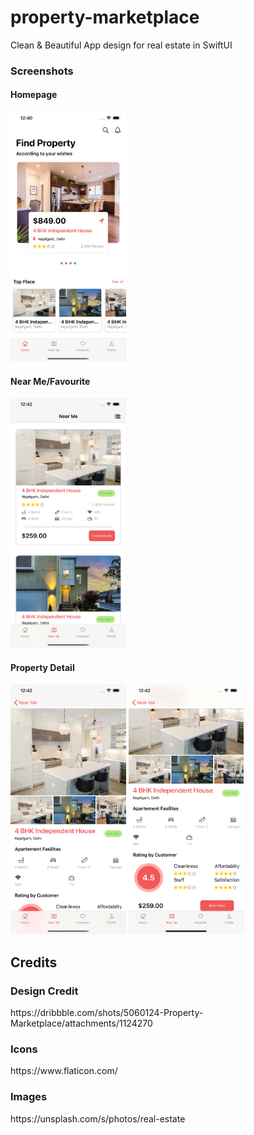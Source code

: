 # property-marketplace
Clean &amp; Beautiful App design for real estate in SwiftUI

<h3>Screenshots</h3>
<h4>Homepage</h4>
<img src="screenshots/home.png" height=400 />

<h4>Near Me/Favourite</h4>
<img src="screenshots/near-me.png" height=400 />

<h4>Property Detail</h4>
<img src="screenshots/detail-property_01.png" height=400 />
<img src="screenshots/detail-property_02.png" height=400 />

<h2>Credits</h2>
<h3>Design Credit</h3>
<p>https://dribbble.com/shots/5060124-Property-Marketplace/attachments/1124270</p>

<h3>Icons</h3>
<p>https://www.flaticon.com/</p>

<h3>Images</h3>
<p>https://unsplash.com/s/photos/real-estate</p>
